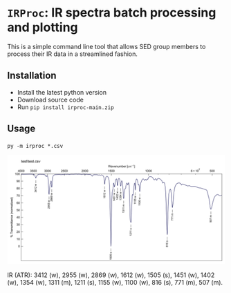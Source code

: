 # `IRProc`: IR spectra batch processing and plotting

This is a simple command line tool that allows SED group members to process their IR data in a streamlined fashion.

## Installation

- Install the latest python version
- Download source code
- Run `pip install irproc-main.zip`

## Usage

`py -m irproc *.csv`

![Example of an SVG file that one can produce](test/test.svg)

IR (ATR): 3412 (w), 2955 (w), 2869 (w), 1612 (w), 1505 (s), 1451 (w), 1402 (w), 1354 (w), 1311 (m), 1211 (s), 1155 (w), 1100 (w), 816 (s), 771 (m), 507 (m).